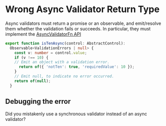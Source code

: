# Wrong Async Validator Return Type

Async validators must return a promise or an observable, and emit/resolve them whether the validation fails or succeeds. In particular, they must implement the [AsyncValidatorFn API](api/forms/AsyncValidator)

```typescript
export function isTenAsync(control: AbstractControl): 
  Observable<ValidationErrors | null> {
    const v: number = control.value;
    if (v !== 10) {
    // Emit an object with a validation error.
      return of({ 'notTen': true, 'requiredValue': 10 });
    }
    // Emit null, to indicate no error occurred.
    return of(null);
  }
```

## Debugging the error

Did you mistakenly use a synchronous validator instead of an async validator?

